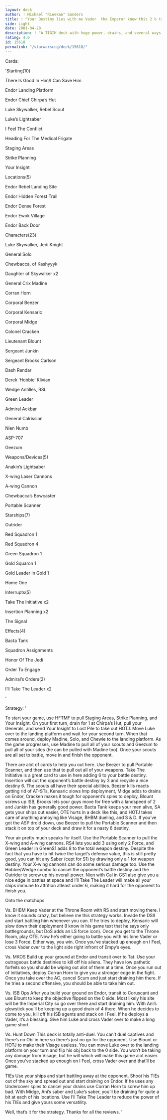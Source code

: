 ```yaml
---
layout: deck
author: ! Michael "Rieekan" Sanders
title: ! "Your Destiny lies with me Vader  the Emperor knew this 2 b true"
side: Light
date: 2001-04-28
description: ! "A TIGIH deck with huge power, drains, and several ways 2 eliminate the opponent."
rating: 4.0
id: 15618
permalink: "/starwarsccg/deck/15618/"
---
```

Cards: 

'Starting(10)

There Is Good In Him/I Can Save Him

Endor Landing Platform

Endor Chief Chirpa’s Hut

Luke Skywalker, Rebel Scout

Luke’s Lightsaber

I Feel The Conflict

Heading For The Medical Frigate

Staging Areas

Strike Planning

Your Insight


Locations(5)

Endor Rebel Landing Site

Endor Hidden Forest Trail

Endor Dense Forest

Endor Ewok Village

Endor Back Door


Characters(23)

Luke Skywalker, Jedi Knight

General Solo

Chewbacca, of Kashyyyk

Daughter of Skywalker x2

General Crix Madine

Corran Horn

Corporal Beezer

Corporal Kensaric

Corporal Midge

Colonel Cracken

Lieutenant Blount

Sergeant Junkin

Sergeant Brooks Carlson

Dash Rendar

Derek ’Hobbie’ Klivian

Wedge Antilles, RSL

Green Leader

Admiral Ackbar

General Calrissian

Nien Numb

ASP-707 

Geezum


Weapons/Devices(5)

Anakin’s Lightsaber

X-wing Laser Cannons 

A-wing Cannon

Chewbacca’s Bowcaster

Portable Scanner 


Starships(7)

Outrider

Red Squadron 1

Red Squadron 4

Green Squadron 1

Gold Squaron 1

Gold Leader in Gold 1

Home One


Interrupts(5)

Take The Initiative x2

Insertion Planning x2

The Signal


Effects(4)

Bacta Tank

Squadron Assignments

Honor Of The Jedi

Order To Engage


Admiral’s Orders(2)

I’ll Take The Leader x2

'

Strategy: '

To start your game, use HFTMF to pull Staging Areas, Strike Planning, and Your Insight. On your first turn, drain for 1 at Chirpa’s Hut, pull your Generals, and send Your Insight to Lost Pile to take out HOTJ. Move Luke over to the landing platform and wait for your second turn. When that comes around, deploy Madine, Solo, and Chewie to the landing platform. As the game progresses, use Madine to pull all of your scouts and Geezum to pull all of your sites (he can be pulled with Madine too). Once your scouts are all set to battle, move in and finish the opponent.


There are alot of cards to help you out here. Use Beezer to pull Portable Scanner, and then use that to pull out all of your weapons. Take The Initiative is a great card to use in here adding 6 to your battle destiny. Insertion will cut the opponent’s battle destiny by 3 and recycle a nice destiny 6. The scouts all have their special abilities. Beezer kills reacts getting rid of AT-STs, Kensaric slows Imp deployment, Midge adds to drains on Endor, Cracken makes it tough for opponent’s spies to deploy, Blount screws up ISB, Brooks lets your guys move for free with a landspeed of 2 and Junkin has generally good power. Bacta Tank keeps your men alive, SA gets your ships out easier, OTE hurts in a deck like this, and HOTJ takes care of anything annoying like Visage, BHBM dueling, and S & D. If you’ve got the ASP droid down, use Beezer to pull the Portable Scanner and then stack it on top of your deck and draw it for a nasty 6 destiny.


Your air pretty much speaks for itself. Use the Portable Scanner to pull the X-wing and A-wing cannons. RS4 lets you add 3 using only 2 Force, and Green Leader in GreenS1 adds 8 to the total weapon destiny. Despite the fact that you have to hit twice the target’s defense value, this is still pretty good, you can hit any Saber (cept for S1) by drawing only a 1 for weapon destiny. Your X-wing cannons can do some serious damage too. Use the Hobbie/Wedge combo to cancel the opponent’s battle destiny and the Outrider to screw up his overall power. Nien with Cal in GS1 also give you a nice edge in battles at space and I’ll Take The Leader will make all your ships immune to attrition atleast under 6, making it hard for the opponent to finish you. 


Onto the matchups

Vs. BHBM Keep Vader at the Throne Room with RS and start moving there. I know it sounds crazy, but believe me this strategy works. Invade the DSII and start battling him whenever you can. If he tries to deploy, Kensaric will slow down their deployment (I know in his game text that he says only battlegrounds, but DoS adds an LS force icon). Once you get to the Throne Room, play OTE. Now he’s either going to battle you with his lone Vader or lose 3 Force. Either way, you win. Once you’ve stacked up enough on I Feel, cross Vader over to the light side right infront of Empy’s eyes.


Vs. MKOS Build up your ground at Endor and transit over to Tat. Use your outrageous battle destinies to kill off his aliens. They have low pathetic forfeits so you should be wiping out alot of them at a time. Once you run out of Initiatives, deploy Corran Horn to give you a stronger edge in the fight. Once you take over the AC, cancel Scum and just start draining him there. If he tries a second offensive, you should be able to take him out.


Vs. ISB Ops After you build your ground on Endor, transit to Coruscant and use Blount to keep the objective flipped on the 0 side. Most likely his site will be the Imperial City so go over there and start draining him. With Ani’s glowstick you’ll be keeping up a good drain of 4 there. When he decides to come to you, kill off his ISB agents and stack on I Feel. If he deploys a Vader, it’s a blessing. Give him Luke and cross Vader over to make a long game short.


Vs. Hunt Down This deck is totally anti-duel. You can’t duel captives and there’s no Obi in here so there’s just no go for the opponent. Use Blount or HOTJ to make their Visage useless. You can move Luke over to the landing platform on your turn and flip his obj back to the 0 side. You won’t be taking any damage from Visage, but he will which will make this game alot easier. Once you’ve stacked up enough on I Feel, cross Vader over and that’ll be game.


TIEs Use your ships and start battling away at the opponent. Shoot his TIEs out of the sky and spread out and start draining on Endor. If he uses any Undercover spies to cancel your drains use Corran Horn to screw him up bad. With Midge, Ani’s saber and Luke’s saber, you’ll be draining for quite a bit at each of his locations. Use I’ll Take The Leader to reduce the power of his TIEs and give yours some versatility. 


Well, that’s it for the strategy. Thanks for all the reviews.  '
